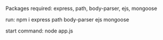 Packages required: express, path, body-parser, ejs, mongoose

run: npm i express path body-parser ejs mongoose

start command: node app.js
